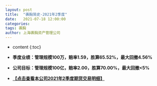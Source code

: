 ```yaml
---
layout: post
title:  "袭胸简史-2021年2季度"
date:   2021-07-18 12:00:00
categories: 
tags: 袭胸
author: 上海袭胸资产管理公司
---
```


* content
{:toc}

* **季度业绩：管理规模100万，赔率1.59，胜算65.52%，最大回撤4.56%**
* **公司目标：管理规模100亿，赔率2.00，胜算70.00%，最大回撤<5%**

* **[【点击查看本公司2021年2季度期货交易明细】](https://github.com/hhtc2050/hhtc2050.github.io/blob/master/css/2021Q2.txt)**
